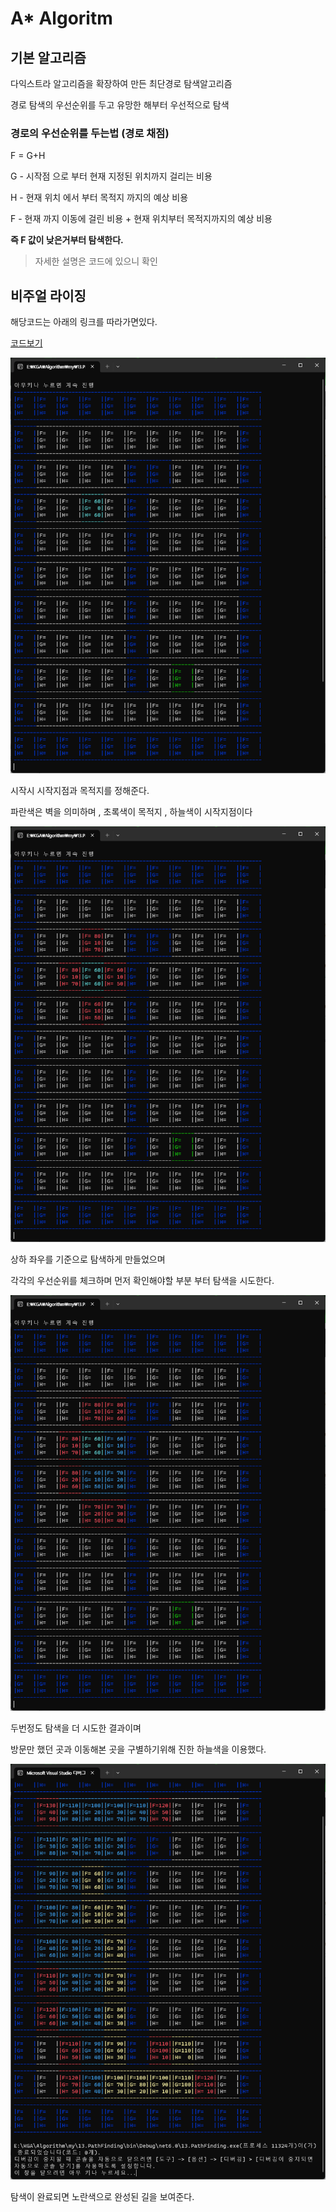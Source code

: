 # A* Algoritm

## 기본 알고리즘

다익스트라 알고리즘을 확장하여 만든 최단경로 탐색알고리즘

경로 탐색의 우선순위를 두고 유망한 해부터 우선적으로 탐색

### 경로의 우선순위를 두는법 (경로 채점)

F = G+H

G - 시작점 으로 부터 현재 지정된 위치까지 걸리는 비용

H - 현재 위치 에서 부터 목적지 까지의 예상 비용

F - 현재 까지 이동에 걸린 비용 + 현재 위치부터 목적지까지의 예상 비용

**즉 F 값이 낮은거부터 탐색한다.**

> 자세한 설명은 코드에 있으니 확인

## 비주얼 라이징

해당코드는 아래의 링크를 따라가면있다.

[코드보기](https://github.com/dMinsz/CSharp-DataStructure-Algorithm/blob/master/13.PathFinding/AStarVisualizer.cs)


![astar1](./Images/PathFinding/Astar-0.png)

시작시 시작지점과 목적지를 정해준다.

파란색은 벽을 의미하며 , 초록색이 목적지 , 하늘색이 시작지점이다


![astar2](./Images/PathFinding/Astar-1.png)

상하 좌우를 기준으로 탐색하게 만들었으며

각각의 우선순위를 체크하며 먼저 확인해야할 부분 부터 탐색을 시도한다.


![astar3](./Images/PathFinding/Astar-2.png)

두번정도 탐색을 더 시도한 결과이며

방문만 했던 곳과 이동해본 곳을 구별하기위해 진한 하늘색을 이용했다.

![astar3](./Images/PathFinding/Astar-3.png)

탐색이 완료되면 노란색으로 완성된 길을 보여준다.
